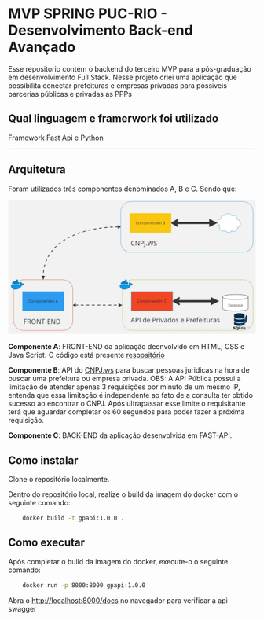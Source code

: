 # MVP SPRING PUC-RIO - Desenvolvimento Back-end Avançado

Esse repositorio contém o backend do terceiro MVP para a pós-graduação em desenvolvimento Full Stack.
Nesse projeto criei uma aplicação que possibilita conectar prefeituras e empresas privadas para
possiveis parcerias públicas e privadas as PPPs

## Qual linguagem e framerwork foi utilizado

Framework Fast Api e Python

---

## Arquitetura

Foram utilizados três componentes denominados A, B e C. Sendo que:

<img src="/img/DiagramaAplicacao.jpg">

**Componente A**: FRONT-END da aplicação deenvolvido em HTML, CSS e Java Script. O código está presente [respositório](https://github.com/mmoreirabraga/gpfront)

**Componente B**: API do [CNPJ.ws](https://www.cnpj.ws/) para buscar pessoas juridicas na hora de buscar uma prefeitura ou empresa privada. OBS: A API Pública possui a limitação de atender apenas 3 requisições por minuto de um mesmo IP, entenda que essa limitação é independente ao fato de a consulta ter obtido sucesso ao encontrar o CNPJ. Após ultrapassar esse limite o requisitante terá que aguardar completar os 60 segundos para poder fazer a próxima requisição.

**Componente C**: BACK-END da aplicação desenvolvida em FAST-API.

## Como instalar

Clone o repositório localmente.

Dentro do repositório local, realize o build da imagem do docker com o seguinte comando:

```bash
    docker build -t gpapi:1.0.0 .
```

## Como executar

Após completar o build da imagem do docker, execute-o o seguinte comando:

```bash
    docker run -p 8000:8000 gpapi:1.0.0
```

Abra o [http://localhost:8000/docs](http://localhost:8000/docs) no navegador para verificar a api swagger
